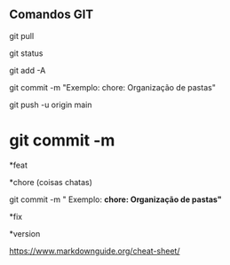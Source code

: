 ## Comandos GIT

git pull

git status

git add -A

git commit -m "Exemplo: chore: Organização de pastas"

git push -u origin main

# git commit -m 
*feat

*chore (coisas chatas)

git commit -m " Exemplo: **chore: Organização de pastas"**

*fix

*version


https://www.markdownguide.org/cheat-sheet/